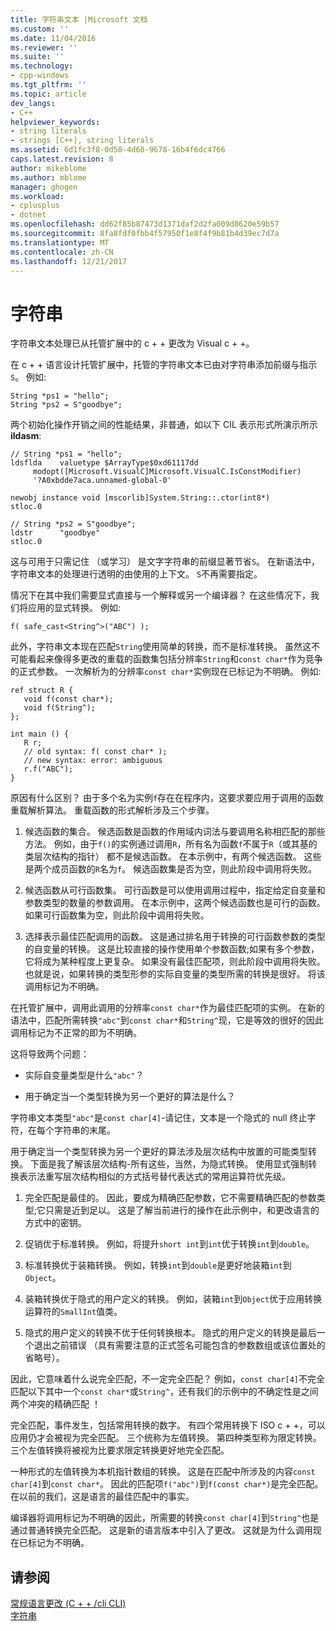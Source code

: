 ```yaml
---
title: 字符串文本 |Microsoft 文档
ms.custom: ''
ms.date: 11/04/2016
ms.reviewer: ''
ms.suite: ''
ms.technology:
- cpp-windows
ms.tgt_pltfrm: ''
ms.topic: article
dev_langs:
- C++
helpviewer_keywords:
- string literals
- strings [C++], string literals
ms.assetid: 6d1fc3f8-0d58-4d68-9678-16b4f6dc4766
caps.latest.revision: 8
author: mikeblome
ms.author: mblome
manager: ghogen
ms.workload:
- cplusplus
- dotnet
ms.openlocfilehash: dd62f85b87473d1371daf2d2fa009d8620e59b57
ms.sourcegitcommit: 8fa8fdf0fbb4f57950f1e8f4f9b81b4d39ec7d7a
ms.translationtype: MT
ms.contentlocale: zh-CN
ms.lasthandoff: 12/21/2017
---
```

# <a name="string-literal"></a>字符串
字符串文本处理已从托管扩展中的 c + + 更改为 Visual c + +。  
  
 在 c + + 语言设计托管扩展中，托管的字符串文本已由对字符串添加前缀与指示`S`。 例如:  
  
```  
String *ps1 = "hello";  
String *ps2 = S"goodbye";  
```  
  
 两个初始化操作开销之间的性能结果，非普通，如以下 CIL 表示形式所演示所示**ildasm**:  
  
```  
// String *ps1 = "hello";  
ldsflda    valuetype $ArrayType$0xd61117dd  
     modopt([Microsoft.VisualC]Microsoft.VisualC.IsConstModifier)   
     '?A0xbdde7aca.unnamed-global-0'  
  
newobj instance void [mscorlib]System.String::.ctor(int8*)  
stloc.0  
  
// String *ps2 = S"goodbye";  
ldstr      "goodbye"  
stloc.0  
```  
  
 这与可用于只需记住 （或学习） 是文字字符串的前缀显著节省`S`。 在新语法中，字符串文本的处理进行透明的由使用的上下文。 `S`不再需要指定。  
  
 情况下在其中我们需要显式直接与一个解释或另一个编译器？ 在这些情况下，我们将应用的显式转换。 例如:  
  
```  
f( safe_cast<String^>("ABC") );  
```  
  
 此外，字符串文本现在匹配`String`使用简单的转换，而不是标准转换。 虽然这不可能看起来像得多更改的重载的函数集包括分辨率`String`和`const char*`作为竞争的正式参数。 一次解析为的分辨率`const char*`实例现在已标记为不明确。 例如:  
  
```  
ref struct R {  
   void f(const char*);  
   void f(String^);  
};  
  
int main () {  
   R r;  
   // old syntax: f( const char* );  
   // new syntax: error: ambiguous  
   r.f("ABC");   
}  
```  
  
 原因有什么区别？ 由于多个名为实例`f`存在在程序内，这要求要应用于调用的函数重载解析算法。 重载函数的形式解析涉及三个步骤。  
  
1.  候选函数的集合。 候选函数是函数的作用域内词法与要调用名称相匹配的那些方法。 例如，由于`f()`的实例通过调用`R`，所有名为函数`f`不属于`R`（或其基的类层次结构的指针） 都不是候选函数。 在本示例中，有两个候选函数。 这些是两个成员函数的`R`名为`f`。 候选函数集是否为空，则此阶段中调用将失败。  
  
2.  候选函数从可行函数集。 可行函数是可以使用调用过程中，指定给定自变量和参数类型的数量的参数调用。 在本示例中，这两个候选函数也是可行的函数。 如果可行函数集为空，则此阶段中调用将失败。  
  
3.  选择表示最佳匹配调用的函数。 这是通过排名用于转换的可行函数参数的类型的自变量的转换。 这是比较直接的操作使用单个参数函数;如果有多个参数，它将成为某种程度上更复杂。 如果没有最佳匹配项，则此阶段中调用将失败。 也就是说，如果转换的类型形参的实际自变量的类型所需的转换是很好。 将该调用标记为不明确。  
  
 在托管扩展中，调用此调用的分辨率`const char*`作为最佳匹配项的实例。 在新的语法中，匹配所需转换`"abc"`到`const char*`和`String^`现，它是等效的很好的因此调用标记为不正常的即为不明确。  
  
 这将导致两个问题：  
  
-   实际自变量类型是什么`"abc"`？  
  
-   用于确定当一个类型转换为另一个更好的算法是什么？  
  
 字符串文本类型`"abc"`是`const char[4]`-请记住，文本是一个隐式的 null 终止字符，在每个字符串的末尾。  
  
 用于确定当一个类型转换为另一个更好的算法涉及层次结构中放置的可能类型转换。 下面是我了解该层次结构-所有这些，当然，为隐式转换。 使用显式强制转换表示法重写层次结构相似的方式括号替代表达式的常用运算符优先级。  
  
1.  完全匹配是最佳的。 因此，要成为精确匹配参数，它不需要精确匹配的参数类型;它只需是近到足以。 这是了解当前进行的操作在此示例中，和更改语言的方式中的密钥。  
  
2.  促销优于标准转换。 例如，将提升`short int`到`int`优于转换`int`到`double`。  
  
3.  标准转换优于装箱转换。 例如，转换`int`到`double`是更好地装箱`int`到`Object`。  
  
4.  装箱转换优于隐式的用户定义的转换。 例如，装箱`int`到`Object`优于应用转换运算符的`SmallInt`值类。  
  
5.  隐式的用户定义的转换不优于任何转换根本。 隐式的用户定义的转换是最后一个退出之前错误 （具有需要注意的正式签名可能包含的参数数组或该位置处的省略号）。  
  
 因此，它意味着什么说完全匹配，不一定完全匹配？ 例如，`const char[4]`不完全匹配以下其中一个`const char*`或`String^`，还有我们的示例中的不确定性是之间两个冲突的精确匹配 ！  
  
 完全匹配，事件发生，包括常用转换的数字。 有四个常用转换下 ISO c + +，可以应用仍才会被视为完全匹配。 三个统称为左值转换。 第四种类型称为限定转换。 三个左值转换将被视为比要求限定转换更好地完全匹配。  
  
 一种形式的左值转换为本机指针数组的转换。 这是在匹配中所涉及的内容`const char[4]`到`const char*`。 因此的匹配项`f("abc")`到`f(const char*)`是完全匹配。 在以前的我们，这是语言的最佳匹配中的事实。  
  
 编译器将调用标记为不明确的因此，所需要的转换`const char[4]`到`String^`也是通过普通转换完全匹配。 这是新的语言版本中引入了更改。 这就是为什么调用现在已标记为不明确。  
  
## <a name="see-also"></a>请参阅  
 [常规语言更改 (C + + /cli CLI)](../dotnet/general-language-changes-cpp-cli.md)   
 [字符串](../windows/string-cpp-component-extensions.md)